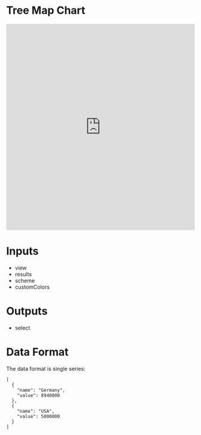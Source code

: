 # Tree Map Chart

<iframe width="100%" height="550" frameborder="0" src="https://embed.plnkr.co/VvVTLXOOsMGfYtT9c1CX?show=preview"></iframe>

# Inputs
* view
* results
* scheme
* customColors

# Outputs
* select

# Data Format
The data format is single series:

```
[
  {
    "name": "Germany",
    "value": 8940000
  },
  {
    "name": "USA",
    "value": 5000000
  }
]
```
